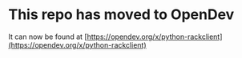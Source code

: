 # This repo has moved to OpenDev

It can now be found at [https://opendev.org/x/python-rackclient](https://opendev.org/x/python-rackclient)
